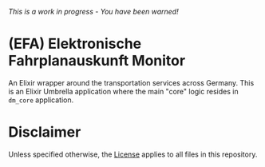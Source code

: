 _This is a work in progress - You have been warned!_

# (EFA) Elektronische Fahrplanauskunft Monitor
An Elixir wrapper around the transportation services across Germany. This is an Elixir Umbrella application where the main "core" logic resides in `dm_core` application. 



# Disclaimer 
 Unless specified otherwise, the [License](LICENSE) applies to all files in this repository.